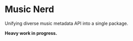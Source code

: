 # Music Nerd

Unifying diverse music metadata API into a single package.

**Heavy work in progress.**